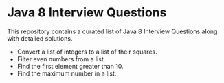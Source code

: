 # Java 8 Interview Questions

This repository contains a curated list of Java 8 Interview Questions along with detailed solutions.

- Convert a list of integers to a list of their squares.
- Filter even numbers from a list.
- Find the first element greater than 10.
- Find the maximum number in a list.

